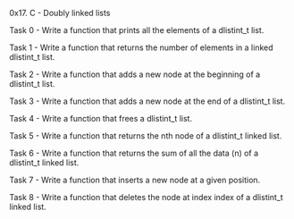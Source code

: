 0x17. C - Doubly linked lists

Task 0 - Write a function that prints all the elements of a dlistint_t list.

Task 1 - Write a function that returns the number of elements in a linked dlistint_t list.

Task 2 - Write a function that adds a new node at the beginning of a dlistint_t list.

Task 3 - Write a function that adds a new node at the end of a dlistint_t list.

Task 4 - Write a function that frees a dlistint_t list.

Task 5 - Write a function that returns the nth node of a dlistint_t linked list.

Task 6 - Write a function that returns the sum of all the data (n) of a dlistint_t linked list.

Task 7 - Write a function that inserts a new node at a given position.

Task 8 - Write a function that deletes the node at index index of a dlistint_t linked list.
